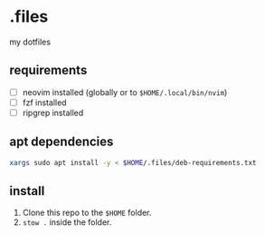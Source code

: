 # .files

my dotfiles

## requirements

- [ ] neovim installed (globally or to `$HOME/.local/bin/nvim`)
- [ ] fzf installed
- [ ] ripgrep installed

## apt dependencies

```sh
xargs sudo apt install -y < $HOME/.files/deb-requirements.txt
```

## install

1. Clone this repo to the `$HOME` folder.
2. `stow .` inside the folder.
